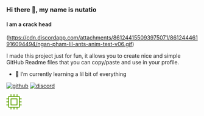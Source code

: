 ### Hi there 👋, my name is nutatio
#### I am a crack head
(https://cdn.discordapp.com/attachments/861244155093975071/861244461916094494/ngan-pham-lil-ants-anim-test-v06.gif)

I made this project just for fun, it allows you to create nice and simple GitHub Readme files that you can copy/paste and use in your profile.

- 🌱 I’m currently learning a lil bit of everything 


[<img src='https://cdn.jsdelivr.net/npm/simple-icons@3.0.1/icons/github.svg' alt='github' height='40'>](https://github.com/nutatio)  [<img src='https://cdn.jsdelivr.net/npm/simple-icons@3.0.1/icons/discord.svg' alt='discord' height='40'>](https://discord.gg/S7keaMFB7e)  

<a href='https://docs.github.com/en/developers'><img src='https://raw.githubusercontent.com/acervenky/animated-github-badges/master/assets/devbadge.gif' width='40' height='40'></a> 

